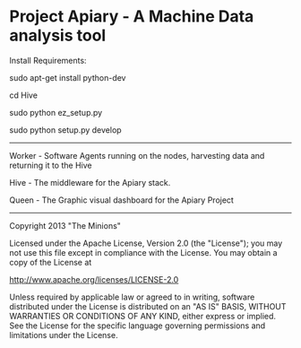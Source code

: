 Project Apiary - A Machine Data analysis tool  
=============================================

Install Requirements:

  sudo apt-get install python-dev
  
  cd Hive
  
  sudo python ez_setup.py
  
  sudo python setup.py develop
  
* * *

Worker - Software Agents running on the nodes, harvesting data and returning it to the Hive

Hive - The middleware for the Apiary stack.

Queen - The Graphic visual dashboard for the Apiary Project

* * *

Copyright 2013 "The Minions" 

Licensed under the Apache License, Version 2.0 (the "License");
you may not use this file except in compliance with the License.
You may obtain a copy of the License at

http://www.apache.org/licenses/LICENSE-2.0

Unless required by applicable law or agreed to in writing, software
distributed under the License is distributed on an "AS IS" BASIS,
WITHOUT WARRANTIES OR CONDITIONS OF ANY KIND, either express or implied.
See the License for the specific language governing permissions and
limitations under the License.
